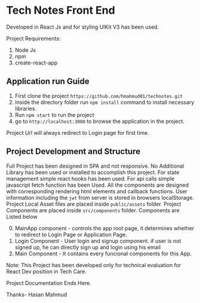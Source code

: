 # Tech Notes Front End

Developed in React Js and for styling UIKit V3 has been used.

Project Requirements:
1. Node Js
2. npm
3. create-react-app 


## Application run Guide
1. First clone the project `https://github.com/hmahmud01/technotes.git`
2. Inside the directory folder run `npm install` command to install necessary libraries.
3. Run `npm start` to run the project
4. go to `http://localhost:3000` to browse the application in the project.

Project Url will always redirect to Login page for first time.

## Project Development and Structure
Full Project has been designed in SPA and not responsive.
No Additional Library has been used or installed to accomplish this project. For state management simple react hooks has been used. For api calls simple javascript fetch function has been Used. All the components are designed with corresponding rendering html elements and callback functions.
User information including the `jwt` from server is stored in browsers localStorage.
Project Local Asset files are placed inside `public/assets` folder.
Project Components are placed inside `src/components` folder. Components are Listed below

0. MainApp component - controls the app root page, it determines whether to redirect to Login Page or Application Page.
1. Login Component - User login and signup component. if user is not signed up, he can directly sign up and login using his email
2. Main Component - It contains every funcional components for this App.

Note: This Project has been developed only for technical evaluation for React Dev position in Tech Care.

Project Documentation Ends Here.

Thanks-
Hasan Mahmud
